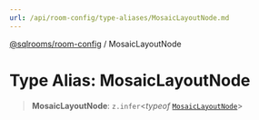 ```yaml
---
url: /api/room-config/type-aliases/MosaicLayoutNode.md
---
```

[@sqlrooms/room-config](../index.md) / MosaicLayoutNode

# Type Alias: MosaicLayoutNode

> **MosaicLayoutNode**: `z.infer`<*typeof* [`MosaicLayoutNode`](../variables/MosaicLayoutNode.md)>
